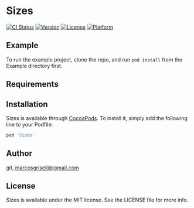 # Sizes

[![CI Status](https://img.shields.io/travis/git/Sizes.svg?style=flat)](https://travis-ci.org/git/Sizes)
[![Version](https://img.shields.io/cocoapods/v/Sizes.svg?style=flat)](https://cocoapods.org/pods/Sizes)
[![License](https://img.shields.io/cocoapods/l/Sizes.svg?style=flat)](https://cocoapods.org/pods/Sizes)
[![Platform](https://img.shields.io/cocoapods/p/Sizes.svg?style=flat)](https://cocoapods.org/pods/Sizes)

## Example

To run the example project, clone the repo, and run `pod install` from the Example directory first.

## Requirements

## Installation

Sizes is available through [CocoaPods](https://cocoapods.org). To install
it, simply add the following line to your Podfile:

```ruby
pod 'Sizes'
```

## Author

git, marcosgriselli@gmail.com

## License

Sizes is available under the MIT license. See the LICENSE file for more info.
